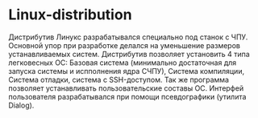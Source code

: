 # Linux-distribution
Дистрибутив Линукс разрабатывался специально под станок с ЧПУ. Основной упор при разработке делался на уменьшение размеров устанавливаемых систем. Дистрибутив позволяет установить 4 типа легковесных ОС: Базовая система (минимально достаточная для запуска системы и испполнения ядра СЧПУ), Система компиляции, Система отладки, система с SSH-доступом. Так же программа позволяет устанавливать пользовательские составы ОС.
Интерфей пользователя разрабатывался при помощи псевдографики (утилита Dialog).
